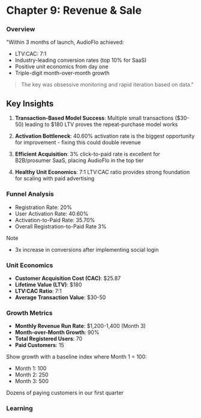 # Chapter 9: Revenue & Sale


### Overview
"Within 3 months of launch, AudioFlo achieved:
- LTV:CAC: 7:1
- Industry-leading conversion rates (top 10% for SaaS)
- Positive unit economics from day one
- Triple-digit month-over-month growth

> The key was obsessive monitoring and rapid iteration based on data."

## Key Insights

1. **Transaction-Based Model Success**: Multiple small transactions ($30-50) leading to $180 LTV proves the repeat-purchase model works

2. **Activation Bottleneck**: 40.60% activation rate is the biggest opportunity for improvement - fixing this could double revenue

3. **Efficient Acquisition**: 3% click-to-paid rate is excellent for B2B/prosumer SaaS, placing AudioFlo in the top tier

4. **Healthy Unit Economics**: 7:1 LTV:CAC ratio provides strong foundation for scaling with paid advertising


### Funnel Analysis
- Registration Rate: 20%
- User Activation Rate: 40.60%
- Activation-to-Paid Rate: 35.70%
- Overall Registration-to-Paid Rate	3%


Note
- 3x increase in conversions after implementing social login


### Unit Economics
- **Customer Acquisition Cost (CAC)**: $25.87
- **Lifetime Value (LTV)**: $180
- **LTV:CAC Ratio**: 7:1
- **Average Transaction Value**: $30-50

### Growth Metrics
- **Monthly Revenue Run Rate**: $1,200-1,400 (Month 3)
- **Month-over-Month Growth**: 90%
- **Total Registered Users**: 70
- **Paid Customers**: 15


Show growth with a baseline index where Month 1 = 100:
- Month 1: 100
- Month 2: 250
- Month 3: 500

Dozens of paying customers in our first quarter

### Learning

